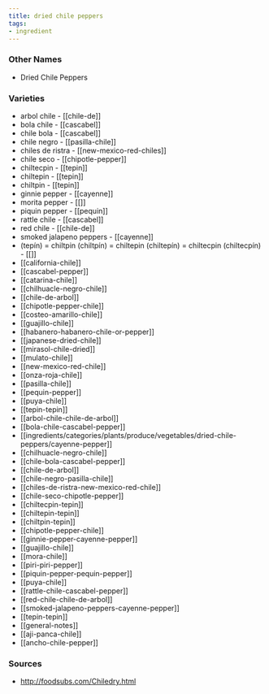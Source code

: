 ```yaml
---
title: dried chile peppers
tags:
- ingredient
---
```



### Other Names

* Dried Chile Peppers

### Varieties

* arbol chile - [[chile-de]]
* bola chile - [[cascabel]]
* chile bola - [[cascabel]]
* chile negro - [[pasilla-chile]]
* chiles de ristra - [[new-mexico-red-chiles]]
* chile seco - [[chipotle-pepper]]
* chiltecpin - [[tepin]]
* chiltepin - [[tepin]]
* chiltpin - [[tepin]]
* ginnie pepper - [[cayenne]]
* morita pepper - [[]]
* piquin pepper - [[pequin]]
* rattle chile - [[cascabel]]
* red chile - [[chile-de]]
* smoked jalapeno peppers - [[cayenne]]
* (tepín) = chiltpin (chiltpín) = chiltepin (chiltepín) = chiltecpin (chiltecpín) - [[]]
* [[california-chile]]
* [[cascabel-pepper]]
* [[catarina-chile]]
* [[chilhuacle-negro-chile]]
* [[chile-de-arbol]]
* [[chipotle-pepper-chile]]
* [[costeo-amarillo-chile]]
* [[guajillo-chile]]
* [[habanero-habanero-chile-or-pepper]]
* [[japanese-dried-chile]]
* [[mirasol-chile-dried]]
* [[mulato-chile]]
* [[new-mexico-red-chile]]
* [[onza-roja-chile]]
* [[pasilla-chile]]
* [[pequin-pepper]]
* [[puya-chile]]
* [[tepin-tepin]]
* [[arbol-chile-chile-de-arbol]]
* [[bola-chile-cascabel-pepper]]
* [[ingredients/categories/plants/produce/vegetables/dried-chile-peppers/cayenne-pepper]]
* [[chilhuacle-negro-chile]]
* [[chile-bola-cascabel-pepper]]
* [[chile-de-arbol]]
* [[chile-negro-pasilla-chile]]
* [[chiles-de-ristra-new-mexico-red-chile]]
* [[chile-seco-chipotle-pepper]]
* [[chiltecpin-tepin]]
* [[chiltepin-tepin]]
* [[chiltpin-tepin]]
* [[chipotle-pepper-chile]]
* [[ginnie-pepper-cayenne-pepper]]
* [[guajillo-chile]]
* [[mora-chile]]
* [[piri-piri-pepper]]
* [[piquin-pepper-pequin-pepper]]
* [[puya-chile]]
* [[rattle-chile-cascabel-pepper]]
* [[red-chile-chile-de-arbol]]
* [[smoked-jalapeno-peppers-cayenne-pepper]]
* [[tepin-tepin]]
* [[general-notes]]
* [[aji-panca-chile]]
* [[ancho-chile-pepper]]

### Sources
* http://foodsubs.com/Chiledry.html
